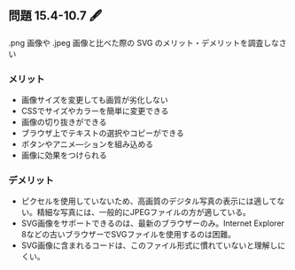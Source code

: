 ## 問題 15.4-10.7 🖋️

.png 画像や .jpeg 画像と比べた際の SVG のメリット・デメリットを調査しなさい

### メリット

- 画像サイズを変更しても画質が劣化しない
- CSSでサイズやカラーを簡単に変更できる
- 画像の切り抜きができる
- ブラウザ上でテキストの選択やコピーができる
- ボタンやアニメ―ションを組み込める
- 画像に効果をつけられる

### デメリット

- ピクセルを使用していないため、高画質のデジタル写真の表示には適してない。精細な写真には、一般的にJPEGファイルの方が適している。
- SVG画像をサポートできるのは、最新のブラウザーのみ。Internet Explorer 8などの古いブラウザーでSVGファイルを使用するのは困難。
- SVG画像に含まれるコードは、このファイル形式に慣れていないと理解しにくい。
